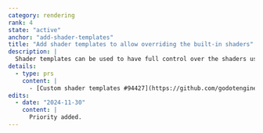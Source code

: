 ```yaml
---
category: rendering
rank: 4
state: "active"
anchor: "add-shader-templates"
title: "Add shader templates to allow overriding the built-in shaders"
description: |
  Shader templates can be used to have full control over the shaders used to render your assets. This allows you to both optimize your shader by removing unnecessary parts and to dramatically change your shader by adding custom behavior.
details:
  - type: prs
    content: |
      - [Custom shader templates #94427](https://github.com/godotengine/godot/pull/94427)
edits:
  - date: "2024-11-30"
    content: |
      Priority added.
---
```

